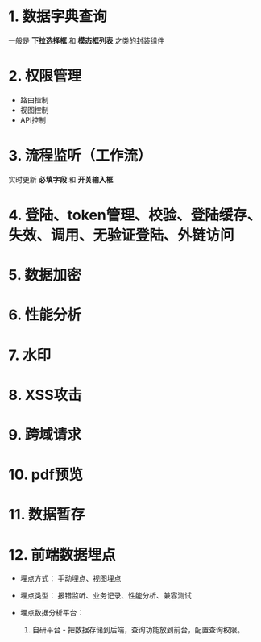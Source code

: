 # 1. 数据字典查询

一般是 **下拉选择框** 和 **模态框列表** 之类的封装组件

# 2. 权限管理
- 路由控制
- 视图控制 
- API控制

# 3. 流程监听（工作流）
实时更新 **必填字段** 和 **开关输入框** 

# 4. 登陆、token管理、校验、登陆缓存、失效、调用、无验证登陆、外链访问

# 5. 数据加密

# 6. 性能分析

# 7. 水印

# 8. XSS攻击

# 9. 跨域请求

# 10. pdf预览

# 11. 数据暂存

# 12. 前端数据埋点
- 埋点方式：
手动埋点、视图埋点

- 埋点类型：
报错监听、业务记录、性能分析、兼容测试

- 埋点数据分析平台：
  1. 自研平台 - 把数据存储到后端，查询功能放到前台，配置查询权限。

